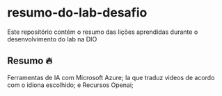 # resumo-do-lab-desafio
Este repositório contém o resumo das lições aprendidas durante o desenvolvimento do lab na DIO

## Resumo 🔥

Ferramentas de IA com Microsoft Azure;
Ia que traduz videos de acordo com o idiona escolhido; e
Recursos Openai;
